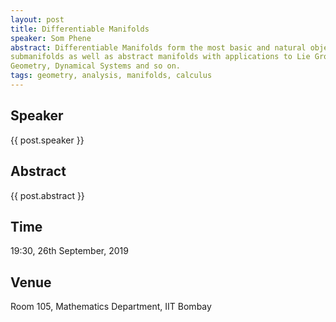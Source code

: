 ```yaml
---
layout: post
title: Differentiable Manifolds
speaker: Som Phene
abstract: Differentiable Manifolds form the most basic and natural objects in advanced calculus as is seen by the natural form that Stokes Theorem takes in the manifold setup. In this talk we will give an overview of Differentiable Manifolds including basic definitions and examples of
submanifolds as well as abstract manifolds with applications to Lie Groups, Riemannian
Geometry, Dynamical Systems and so on.
tags: geometry, analysis, manifolds, calculus
---
```


## Speaker
{{ post.speaker }}

## Abstract
{{ post.abstract }}

## Time 
19:30, 26th September, 2019

## Venue
Room 105, Mathematics Department, IIT Bombay